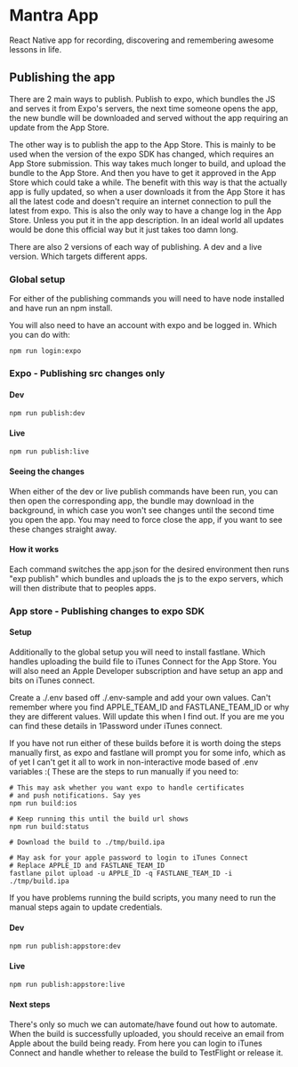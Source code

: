 # Mantra App

React Native app for recording, discovering and remembering awesome lessons in life.

## Publishing the app
There are 2 main ways to publish. Publish to expo, which bundles the JS and serves it from Expo's servers, the next time someone opens the app, the new bundle will be downloaded and served without the app requiring an update from the App Store.

The other way is to publish the app to the App Store. This is mainly to be used when the version of the expo SDK has changed, which requires an App Store submission. This way takes much longer to build, and upload the bundle to the App Store. And then you have to get it approved in the App Store which could take a while. The benefit with this way is that the actually app is fully updated, so when a user downloads it from the App Store it has all the latest code and doesn't require an internet connection to pull the latest from expo. This is also the only way to have a change log in the App Store. Unless you put it in the app description. In an ideal world all updates would be done this official way but it just takes too damn long.

There are also 2 versions of each way of publishing. A dev and a live version. Which targets different apps.

### Global setup
For either of the publishing commands you will need to have node installed and have run an npm install.

You will also need to have an account with expo and be logged in. Which you can do with:

```
npm run login:expo
```

### Expo - Publishing src changes only
#### Dev
```
npm run publish:dev
```

#### Live
```
npm run publish:live
```

#### Seeing the changes
When either of the dev or live publish commands have been run, you can then open the corresponding app, the bundle may download in the background, in which case you won't see changes until the second time you open the app. You may need to force close the app, if you want to see these changes straight away.

#### How it works
Each command switches the app.json for the desired environment then runs "exp publish" which bundles and uploads the js to the expo servers, which will then distribute that to peoples apps.

### App store - Publishing changes to expo SDK
#### Setup
Additionally to the global setup you will need to install fastlane. Which handles uploading the build file to iTunes Connect for the App Store. You will also need an Apple Developer subscription and have setup an app and bits on iTunes connect.

Create a ./.env based off ./.env-sample and add your own values. Can't remember where you find APPLE_TEAM_ID and FASTLANE_TEAM_ID or why they are different values. Will update this when I find out. If you are me you can find these details in 1Password under iTunes connect.

If you have not run either of these builds before it is worth doing the steps manually first, as expo and fastlane will prompt you for some info, which as of yet I can't get it all to work in non-interactive mode based of .env variables :(
These are the steps to run manually if you need to:
```
# This may ask whether you want expo to handle certificates
# and push notifications. Say yes
npm run build:ios

# Keep running this until the build url shows
npm run build:status

# Download the build to ./tmp/build.ipa

# May ask for your apple password to login to iTunes Connect
# Replace APPLE_ID and FASTLANE_TEAM_ID
fastlane pilot upload -u APPLE_ID -q FASTLANE_TEAM_ID -i ./tmp/build.ipa
```

If you have problems running the build scripts, you many need to run the manual steps again to update credentials.

#### Dev
```
npm run publish:appstore:dev
```

#### Live
```
npm run publish:appstore:live
```

#### Next steps
There's only so much we can automate/have found out how to automate. When the build is successfully uploaded, you should receive an email from Apple about the build being ready. From here you can login to iTunes Connect and handle whether to release the build to TestFlight or release it.
